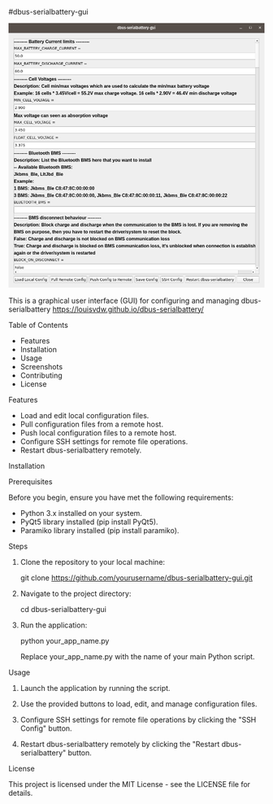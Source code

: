 #dbus-serialbattery-gui

![dbus-serialbattery-gui](images/screenshots/gui.png)

This is a graphical user interface (GUI) for configuring and managing dbus-serialbattery https://louisvdw.github.io/dbus-serialbattery/

Table of Contents
- Features
- Installation
- Usage
- Screenshots
- Contributing
- License

Features

- Load and edit local configuration files.
- Pull configuration files from a remote host.
- Push local configuration files to a remote host.
- Configure SSH settings for remote file operations.
- Restart dbus-serialbattery remotely.

Installation

Prerequisites

Before you begin, ensure you have met the following requirements:

- Python 3.x installed on your system.
- PyQt5 library installed (pip install PyQt5).
- Paramiko library installed (pip install paramiko).

Steps

1. Clone the repository to your local machine:

   git clone https://github.com/yourusername/dbus-serialbattery-gui.git

2. Navigate to the project directory:

   cd dbus-serialbattery-gui

3. Run the application:

   python your_app_name.py

   Replace your_app_name.py with the name of your main Python script.

Usage

1. Launch the application by running the script.

2. Use the provided buttons to load, edit, and manage configuration files.

3. Configure SSH settings for remote file operations by clicking the "SSH Config" button.

4. Restart dbus-serialbattery remotely by clicking the "Restart dbus-serialbattery" button.

License

This project is licensed under the MIT License - see the LICENSE file for details.
